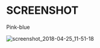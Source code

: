 # SCREENSHOT

Pink-blue

![screenshot_2018-04-25_11-51-18](https://user-images.githubusercontent.com/38096925/39349431-21cfb14a-4a25-11e8-8f16-a2c520b8f7e8.png)


